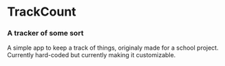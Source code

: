 # TrackCount
### A tracker of some sort
A simple app to keep a track of things, originaly made for a school project. Currently hard-coded but currently making it customizable.
